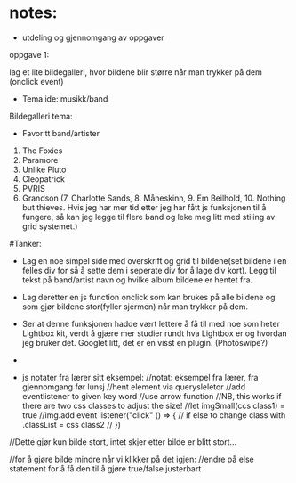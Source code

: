 # notes:
- utdeling og gjennomgang av oppgaver

 oppgave 1:

 lag et lite bildegalleri, hvor bildene blir større når man trykker på dem (onclick event)

 - Tema ide: musikk/band


 Bildegalleri tema:
- Favoritt band/artister
1. The Foxies
2. Paramore
3. Unlike Pluto
4. Cleopatrick
5. PVRIS
6. Grandson
(7. Charlotte Sands, 8. Måneskinn, 9. Em Beilhold, 10. Nothing but thieves. Hvis jeg har mer tid etter jeg har fått js funksjonen til å fungere, så kan jeg legge til flere band og leke meg litt med stiling av grid systemet.)


#Tanker:
- Lag en noe simpel side med overskrift og grid til bildene(set bildene i en felles div for så å sette dem i seperate div for å lage div kort). Legg til tekst på band/artist navn og hvilke album bildene er hentet fra.
- Lag deretter en js function onclick som kan brukes på alle bildene og som gjør bildene stor(fyller sjermen) når man trykker på dem.

- Ser at denne funksjonen hadde vært lettere å få til med noe som heter Lightbox kit, verdt å gjære mer studier rundt hva Lightbox er og hvordan jeg bruker det. Googlet litt, det er en visst en plugin. (Photoswipe?)

- 


- js notater fra lærer sitt eksempel:
//notat: eksempel fra lærer, fra gjennomgang før lunsj
//hent element via querysleletor
//add eventlistener to given key word
//use arrow function
//NB, this works if there are two css classes to adjust the size!
//let imgSmall(ccs class1) = true
//img.add event listener("click" () => {
//     if else  to change class with .classList = css class2
// })

//Dette gjør kun  bilde stort, intet skjer etter bilde er blitt stort...

//for å gjøre bilde mindre når vi klikker på det igjen:
//endre på else statement for å få den til å gjøre true/false justerbart 